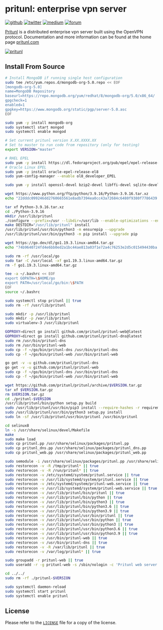 # pritunl: enterprise vpn server

[![github](https://img.shields.io/badge/github-pritunl-11bdc2.svg?style=flat)](https://github.com/pritunl)
[![twitter](https://img.shields.io/badge/twitter-pritunl-55acee.svg?style=flat)](https://twitter.com/pritunl)
[![medium](https://img.shields.io/badge/medium-pritunl-b32b2b.svg?style=flat)](https://pritunl.medium.com)
[![forum](https://img.shields.io/badge/discussion-forum-ffffff.svg?style=flat)](https://forum.pritunl.com)

[Pritunl](https://github.com/pritunl/pritunl) is a distributed enterprise
vpn server built using the OpenVPN protocol. Documentation and more
information can be found at the home page [pritunl.com](https://pritunl.com)

[![pritunl](www/img/logo_code.png)](https://pritunl.com)

## Install From Source

```bash
# Install MongoDB if running single host configuration
sudo tee /etc/yum.repos.d/mongodb-org-5.0.repo << EOF
[mongodb-org-5.0]
name=MongoDB Repository
baseurl=https://repo.mongodb.org/yum/redhat/8/mongodb-org/5.0/x86_64/
gpgcheck=1
enabled=1
gpgkey=https://www.mongodb.org/static/pgp/server-5.0.asc
EOF

sudo yum -y install mongodb-org
sudo systemctl start mongod
sudo systemctl enable mongod

# Set current pritunl version X.XX.XXXX.XX
# Set to master to run code from repository (only for testing)
export VERSION="master"

# RHEL EPEL
sudo yum -y install https://dl.fedoraproject.org/pub/epel/epel-release-latest-8.noarch.rpm
# Oracle Linux EPEL
sudo yum -y install oracle-epel-release-el8
sudo yum-config-manager --enable ol8_developer_EPEL

sudo yum -y install openssl-devel bzip2-devel libffi-devel sqlite-devel xz-devel zlib-devel gcc git openvpn openssl net-tools iptables psmisc ca-certificates selinux-policy selinux-policy-devel wget tar policycoreutils-python-utils

wget https://www.python.org/ftp/python/3.9.16/Python-3.9.16.tar.xz
echo "22dddc099246dd2760665561e8adb7394ea0cc43a72684c6480f9380f7786439 Python-3.9.16.tar.xz" | sha256sum -c -

tar xf Python-3.9.16.tar.xz
cd ./Python-3.9.16
mkdir /usr/lib/pritunl
./configure --prefix=/usr --libdir=/usr/lib --enable-optimizations --enable-ipv6 --enable-loadable-sqlite-extensions --disable-shared --with-lto --with-platlibdir=lib
make DESTDIR="/usr/lib/pritunl" install
/usr/lib/pritunl/usr/bin/python3 -m ensurepip --upgrade
/usr/lib/pritunl/usr/bin/python3 -m pip install --upgrade pip

wget https://go.dev/dl/go1.19.3.linux-amd64.tar.gz
echo "74b9640724fd4e6bb0ed2a1bc44ae813a03f1e72a4c76253e2d5c015494430ba go1.19.3.linux-amd64.tar.gz" | sha256sum -c -

sudo rm -rf /usr/local/go
sudo tar -C /usr/local -xf go1.19.3.linux-amd64.tar.gz
rm -f go1.19.3.linux-amd64.tar.gz

tee -a ~/.bashrc << EOF
export GOPATH=\$HOME/go
export PATH=/usr/local/go/bin:\$PATH
EOF
source ~/.bashrc

sudo systemctl stop pritunl || true
sudo rm -rf /usr/lib/pritunl

sudo mkdir -p /usr/lib/pritunl
sudo mkdir -p /var/lib/pritunl
sudo virtualenv-3 /usr/lib/pritunl

GOPROXY=direct go install github.com/pritunl/pritunl-web@latest
GOPROXY=direct go install github.com/pritunl/pritunl-dns@latest
sudo rm /usr/bin/pritunl-dns
sudo rm /usr/bin/pritunl-web
sudo cp -f ~/go/bin/pritunl-dns /usr/bin/pritunl-dns
sudo cp -f ~/go/bin/pritunl-web /usr/bin/pritunl-web

go get -v -u github.com/pritunl/pritunl-dns
go get -v -u github.com/pritunl/pritunl-web
sudo cp -f ~/go/bin/pritunl-dns /usr/bin/pritunl-dns
sudo cp -f ~/go/bin/pritunl-web /usr/bin/pritunl-web

wget https://github.com/pritunl/pritunl/archive/$VERSION.tar.gz
tar xf $VERSION.tar.gz
rm $VERSION.tar.gz
cd ./pritunl-$VERSION
/usr/lib/pritunl/bin/python setup.py build
sudo /usr/lib/pritunl/usr/bin/pip3 install --require-hashes -r requirements.txt
sudo /usr/lib/pritunl/usr/bin/python3 setup.py install
sudo ln -sf /usr/lib/pritunl/usr/bin/pritunl /usr/bin/pritunl

cd selinux8
ln -s /usr/share/selinux/devel/Makefile
make
sudo make load
sudo cp pritunl.pp /usr/share/selinux/packages/pritunl.pp
sudo cp pritunl_dns.pp /usr/share/selinux/packages/pritunl_dns.pp
sudo cp pritunl_web.pp /usr/share/selinux/packages/pritunl_web.pp

sudo semodule -i /usr/share/selinux/packages/pritunl.pp /usr/share/selinux/packages/pritunl_dns.pp /usr/share/selinux/packages/pritunl_web.pp
sudo restorecon -v -R /tmp/pritunl* || true
sudo restorecon -v -R /run/pritunl* || true
sudo restorecon -v /etc/systemd/system/pritunl.service || true
sudo restorecon -v /usr/lib/systemd/system/pritunl.service || true
sudo restorecon -v /etc/systemd/system/pritunl-web.service || true
sudo restorecon -v /usr/lib/systemd/system/pritunl-web.service || true
sudo restorecon -v /usr/lib/pritunl/bin/pritunl || true
sudo restorecon -v /usr/lib/pritunl/bin/python || true
sudo restorecon -v /usr/lib/pritunl/bin/python3 || true
sudo restorecon -v /usr/lib/pritunl/bin/python3.6 || true
sudo restorecon -v /usr/lib/pritunl/bin/python3.9 || true
sudo restorecon -v /usr/lib/pritunl/usr/bin/pritunl || true
sudo restorecon -v /usr/lib/pritunl/usr/bin/python || true
sudo restorecon -v /usr/lib/pritunl/usr/bin/python3 || true
sudo restorecon -v /usr/lib/pritunl/usr/bin/python3.6 || true
sudo restorecon -v /usr/lib/pritunl/usr/bin/python3.9 || true
sudo restorecon -v /usr/bin/pritunl-web || true
sudo restorecon -v /usr/bin/pritunl-dns || true
sudo restorecon -v -R /var/lib/pritunl || true
sudo restorecon -v /var/log/pritunl* || true

sudo groupadd -r pritunl-web || true
sudo useradd -r -g pritunl-web -s /sbin/nologin -c 'Pritunl web server' pritunl-web || true

cd ../../
sudo rm -rf ./pritunl-$VERSION

sudo systemctl daemon-reload
sudo systemctl start pritunl
sudo systemctl enable pritunl
```

## License

Please refer to the [`LICENSE`](LICENSE) file for a copy of the license.
